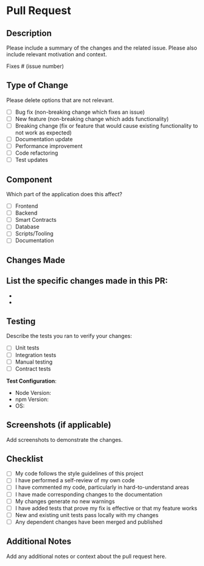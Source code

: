 # Pull Request

## Description
Please include a summary of the changes and the related issue. Please also include relevant motivation and context.

Fixes # (issue number)

## Type of Change
Please delete options that are not relevant.

- [ ] Bug fix (non-breaking change which fixes an issue)
- [ ] New feature (non-breaking change which adds functionality)
- [ ] Breaking change (fix or feature that would cause existing functionality to not work as expected)
- [ ] Documentation update
- [ ] Performance improvement
- [ ] Code refactoring
- [ ] Test updates

## Component
Which part of the application does this affect?
- [ ] Frontend
- [ ] Backend
- [ ] Smart Contracts
- [ ] Database
- [ ] Scripts/Tooling
- [ ] Documentation

## Changes Made
List the specific changes made in this PR:
- 
- 
- 

## Testing
Describe the tests you ran to verify your changes:
- [ ] Unit tests
- [ ] Integration tests
- [ ] Manual testing
- [ ] Contract tests

**Test Configuration**:
- Node Version:
- npm Version:
- OS:

## Screenshots (if applicable)
Add screenshots to demonstrate the changes.

## Checklist
- [ ] My code follows the style guidelines of this project
- [ ] I have performed a self-review of my own code
- [ ] I have commented my code, particularly in hard-to-understand areas
- [ ] I have made corresponding changes to the documentation
- [ ] My changes generate no new warnings
- [ ] I have added tests that prove my fix is effective or that my feature works
- [ ] New and existing unit tests pass locally with my changes
- [ ] Any dependent changes have been merged and published

## Additional Notes
Add any additional notes or context about the pull request here.
